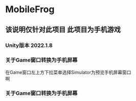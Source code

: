 # MobileFrog
## 该说明仅针对此项目 此项目为手机游戏
### Unity版本 2022.1.8  

### 关于Game窗口转换为手机屏幕
在Game窗口左上方下拉菜单选择Simulator为预览手机屏幕窗口  
啊
### 关于Game窗口转换为手机屏幕
